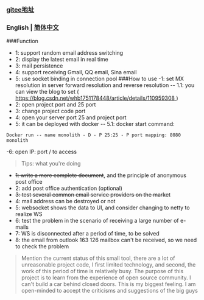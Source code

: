 ###  [gitee地址](http://gitee.com/opsx/monolith-mail)

###  English | [简体中文](./README_zh.md)

###Function
- 1: support random email address switching
- 2: display the latest email in real time
- 3: mail persistence
- 4: support receiving Gmail, QQ email, Sina email
- 5: use socket binding in connection pool
###How to use
-1: set MX resolution in server forward resolution and reverse resolution
--  1.1: you can view the blog to set ([ https://blog.csdn.net/whb1751178448/article/details/110959308 ]() )
- 2: open project port and 25 port
- 3: change project code port
- 4: open your server port 25 and project port
- 5: it can be deployed with docker
-- 5.1: docker start command:
```
Docker run -- name monolith - D - P 25:25 - P port mapping: 8080 monolith
```
-6: open IP: port / to access
>Tips: what you're doing
- ~~1: write a more complete document~~, and the principle of anonymous post office
- 2: add post office authentication (optional)
- ~~3: test several common email service providers on the market~~
- 4: mail address can be destroyed or not
- 5: websocket shows the data to UI, and consider changing to netty to realize WS
- 6: test the problem in the scenario of receiving a large number of e-mails
- 7: WS is disconnected after a period of time, to be solved
- 8: the email from outlook 163 126 mailbox can't be received, so we need to check the problem
> Mention the current status of this small tool, there are a lot of unreasonable project code, I first limited technology, and second, the work of this period of time is relatively busy. The purpose of this project is to learn from the experience of open source community. I can't build a car behind closed doors. This is my biggest feeling. I am open-minded to accept the criticisms and suggestions of the big guys